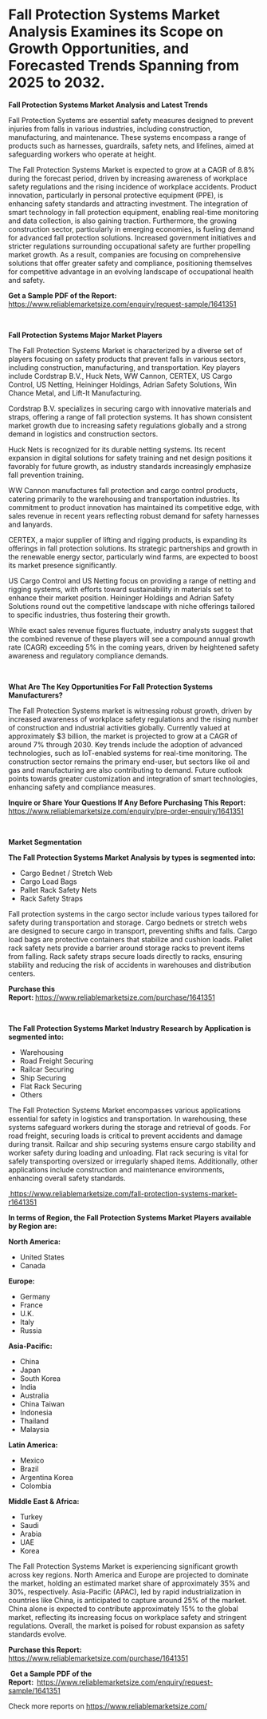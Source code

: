 <p><h1>Fall Protection Systems Market Analysis Examines its Scope on Growth Opportunities, and Forecasted Trends Spanning from 2025 to 2032.</h1></p><p><strong>Fall Protection Systems Market Analysis and Latest Trends</strong></p>
<p><p>Fall Protection Systems are essential safety measures designed to prevent injuries from falls in various industries, including construction, manufacturing, and maintenance. These systems encompass a range of products such as harnesses, guardrails, safety nets, and lifelines, aimed at safeguarding workers who operate at height.</p><p>The Fall Protection Systems Market is expected to grow at a CAGR of 8.8% during the forecast period, driven by increasing awareness of workplace safety regulations and the rising incidence of workplace accidents. Product innovation, particularly in personal protective equipment (PPE), is enhancing safety standards and attracting investment. The integration of smart technology in fall protection equipment, enabling real-time monitoring and data collection, is also gaining traction. Furthermore, the growing construction sector, particularly in emerging economies, is fueling demand for advanced fall protection solutions. Increased government initiatives and stricter regulations surrounding occupational safety are further propelling market growth. As a result, companies are focusing on comprehensive solutions that offer greater safety and compliance, positioning themselves for competitive advantage in an evolving landscape of occupational health and safety.</p></p>
<p><strong>Get a Sample PDF of the Report:&nbsp;</strong> <a href="https://www.reliablemarketsize.com/enquiry/request-sample/1641351?utm_campaign=1103&utm_medium=2&utm_source=Github&utm_content=ia&utm_term=09022025&utm_id=fall-protection-systems">https://www.reliablemarketsize.com/enquiry/request-sample/1641351</a></p>
<p>&nbsp;</p>
<p><strong>Fall Protection Systems Major Market Players</strong></p>
<p><p>The Fall Protection Systems Market is characterized by a diverse set of players focusing on safety products that prevent falls in various sectors, including construction, manufacturing, and transportation. Key players include Cordstrap B.V., Huck Nets, WW Cannon, CERTEX, US Cargo Control, US Netting, Heininger Holdings, Adrian Safety Solutions, Win Chance Metal, and Lift-It Manufacturing.</p><p>Cordstrap B.V. specializes in securing cargo with innovative materials and straps, offering a range of fall protection systems. It has shown consistent market growth due to increasing safety regulations globally and a strong demand in logistics and construction sectors.</p><p>Huck Nets is recognized for its durable netting systems. Its recent expansion in digital solutions for safety training and net design positions it favorably for future growth, as industry standards increasingly emphasize fall prevention training.</p><p>WW Cannon manufactures fall protection and cargo control products, catering primarily to the warehousing and transportation industries. Its commitment to product innovation has maintained its competitive edge, with sales revenue in recent years reflecting robust demand for safety harnesses and lanyards.</p><p>CERTEX, a major supplier of lifting and rigging products, is expanding its offerings in fall protection solutions. Its strategic partnerships and growth in the renewable energy sector, particularly wind farms, are expected to boost its market presence significantly.</p><p>US Cargo Control and US Netting focus on providing a range of netting and rigging systems, with efforts toward sustainability in materials set to enhance their market position. Heininger Holdings and Adrian Safety Solutions round out the competitive landscape with niche offerings tailored to specific industries, thus fostering their growth.</p><p>While exact sales revenue figures fluctuate, industry analysts suggest that the combined revenue of these players will see a compound annual growth rate (CAGR) exceeding 5% in the coming years, driven by heightened safety awareness and regulatory compliance demands.</p></p>
<p>&nbsp;</p>
<p><strong>What Are The Key Opportunities For Fall Protection Systems Manufacturers?</strong></p>
<p><p>The Fall Protection Systems market is witnessing robust growth, driven by increased awareness of workplace safety regulations and the rising number of construction and industrial activities globally. Currently valued at approximately $3 billion, the market is projected to grow at a CAGR of around 7% through 2030. Key trends include the adoption of advanced technologies, such as IoT-enabled systems for real-time monitoring. The construction sector remains the primary end-user, but sectors like oil and gas and manufacturing are also contributing to demand. Future outlook points towards greater customization and integration of smart technologies, enhancing safety and compliance measures.</p></p>
<p><strong>Inquire or Share Your Questions If Any Before Purchasing This Report:</strong> <a href="https://www.reliablemarketsize.com/enquiry/pre-order-enquiry/1641351?utm_campaign=1103&utm_medium=2&utm_source=Github&utm_content=ia&utm_term=09022025&utm_id=fall-protection-systems">https://www.reliablemarketsize.com/enquiry/pre-order-enquiry/1641351</a></p>
<p>&nbsp;</p>
<p><strong>Market Segmentation</strong></p>
<p><strong>The Fall Protection Systems Market Analysis by types is segmented into:</strong></p>
<p><ul><li>Cargo Bednet / Stretch Web</li><li>Cargo Load Bags</li><li>Pallet Rack Safety Nets</li><li>Rack Safety Straps</li></ul></p>
<p><p>Fall protection systems in the cargo sector include various types tailored for safety during transportation and storage. Cargo bednets or stretch webs are designed to secure cargo in transport, preventing shifts and falls. Cargo load bags are protective containers that stabilize and cushion loads. Pallet rack safety nets provide a barrier around storage racks to prevent items from falling. Rack safety straps secure loads directly to racks, ensuring stability and reducing the risk of accidents in warehouses and distribution centers.</p></p>
<p><strong>Purchase this Report:&nbsp;</strong><a href="https://www.reliablemarketsize.com/purchase/1641351?utm_campaign=1103&utm_medium=2&utm_source=Github&utm_content=ia&utm_term=09022025&utm_id=fall-protection-systems">https://www.reliablemarketsize.com/purchase/1641351</a></p>
<p>&nbsp;</p>
<p><strong>The Fall Protection Systems Market Industry Research by Application is segmented into:</strong></p>
<p><ul><li>Warehousing</li><li>Road Freight Securing</li><li>Railcar Securing</li><li>Ship Securing</li><li>Flat Rack Securing</li><li>Others</li></ul></p>
<p><p>The Fall Protection Systems Market encompasses various applications essential for safety in logistics and transportation. In warehousing, these systems safeguard workers during the storage and retrieval of goods. For road freight, securing loads is critical to prevent accidents and damage during transit. Railcar and ship securing systems ensure cargo stability and worker safety during loading and unloading. Flat rack securing is vital for safely transporting oversized or irregularly shaped items. Additionally, other applications include construction and maintenance environments, enhancing overall safety standards.</p></p>
<p><a href="https://www.reliablemarketsize.com/fall-protection-systems-market-r1641351?utm_campaign=1103&utm_medium=2&utm_source=Github&utm_content=ia&utm_term=09022025&utm_id=fall-protection-systems">&nbsp;https://www.reliablemarketsize.com/fall-protection-systems-market-r1641351</a></p>
<p><strong>In terms of Region, the Fall Protection Systems Market Players available by Region are:</strong></p>
<p>
    <p> <strong> North America: </strong>
        <ul>
            <li>United States</li>
            <li>Canada</li>
        </ul>
        </p> 
    <p> <strong> Europe: </strong>
        <ul>
            <li>Germany</li>
            <li>France</li>
            <li>U.K.</li>
            <li>Italy</li>
            <li>Russia</li>
        </ul>
        </p> 
    <p> <strong> Asia-Pacific: </strong>
        <ul>
            <li>China</li>
            <li>Japan</li>
            <li>South Korea</li>
            <li>India</li>
            <li>Australia</li>
            <li>China Taiwan</li>
            <li>Indonesia</li>
            <li>Thailand</li>
            <li>Malaysia</li>
        </ul>
        </p> 
    <p> <strong> Latin America: </strong>
        <ul>
            <li>Mexico</li>
            <li>Brazil</li>
            <li>Argentina Korea</li>
            <li>Colombia</li>
        </ul>
        </p> 
    <p> <strong> Middle East & Africa: </strong>
        <ul>
            <li>Turkey</li>
            <li>Saudi</li>
            <li>Arabia</li>
            <li>UAE</li>
            <li>Korea</li>
        </ul>
    </p>
    </p>
<p><p>The Fall Protection Systems Market is experiencing significant growth across key regions. North America and Europe are projected to dominate the market, holding an estimated market share of approximately 35% and 30%, respectively. Asia-Pacific (APAC), led by rapid industrialization in countries like China, is anticipated to capture around 25% of the market. China alone is expected to contribute approximately 15% to the global market, reflecting its increasing focus on workplace safety and stringent regulations. Overall, the market is poised for robust expansion as safety standards evolve.</p></p>
<p><strong>Purchase this Report: </strong><a href="https://www.reliablemarketsize.com/purchase/1641351?utm_campaign=1103&utm_medium=2&utm_source=Github&utm_content=ia&utm_term=09022025&utm_id=fall-protection-systems">https://www.reliablemarketsize.com/purchase/1641351</a></p>
<p>&nbsp;<strong>Get a Sample PDF of the Report:&nbsp;&nbsp;</strong><a href="https://www.reliablemarketsize.com/enquiry/request-sample/1641351?utm_campaign=1103&utm_medium=2&utm_source=Github&utm_content=ia&utm_term=09022025&utm_id=fall-protection-systems">https://www.reliablemarketsize.com/enquiry/request-sample/1641351</a></p>
<p><strong></strong></p>
<p>Check more reports on <a href="https://www.reliablemarketsize.com/?utm_campaign=1103&utm_medium=2&utm_source=Github&utm_content=ia&utm_term=09022025&utm_id=fall-protection-systems">https://www.reliablemarketsize.com/</a></p>